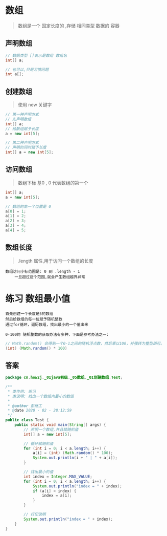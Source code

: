 # 数组
> 数组是一个 固定长度的 ,存储 相同类型 数据的 容器

## 声明数组
```java
// 数据类型 []表示是数组 数组名
int[] a;

// 也可以,只是习惯问题
int a[];
```

## 创建数组
> 使用 new 关键字

```java
// 第一种声明方式
// 先声明数组
int[] a;
// 给数组赋予长度
a = new int[5];

// 第二种声明方式
// 声明的同时赋予长度
int[] a = new int[5];
```

## 访问数组
> 数组下标 基0 , 0 代表数组的第一个

```java
int[] a;
a = new int[5];

// 数组的第一个位置是 0
a[0] = 1;
a[1] = 2;
a[2] = 3;
a[3] = 4;
a[4] = 5;
```

## 数组长度
> .length 属性,用于访问一个数组的长度

```text
数组访问小标范围是: 0 到 .length - 1
    一旦超过这个范围,就会产生数组越界异常
```

# 练习 数组最小值
```text
首先创建一个长度是5的数组
然后给数组的每一位赋予随机整数
通过for循环，遍历数组，找出最小的一个值出来

0-100的 随机整数的获取办法有多种，下面是参考办法之一:
```
```java
// Math.random() 会得到一个0-1之间的随机浮点数，然后乘以100，并强转为整型即可。
(int) (Math.random() * 100)
```

## 答案

```java
package cn.how2j._01java初级._05数组._01创建数组.Test;

/**
 * 类作用: 练习
 * 类说明: 找出一个数组内最小的数值
 *
 * @author 彭继工
 * @date 2020 - 02 - 28:12:59
 */
public class Test {
    public static void main(String[] args) {
        // 声明一个数组,并且赋随机值
        int[] a = new int[5];

        // 循环赋随机值
        for (int i = 0; i < a.length; i++) {
            a[i] = (int) (Math.random() * 100);
            System.out.println(i + " | " + a[i]);
        }

        // 找出最小的值
        int index = Integer.MAX_VALUE;
        for (int i = 0; i < a.length; i++) {
            System.out.println("index = " + index);
            if (a[i] < index) {
                index = a[i];
            }
        }

        // 打印说明
        System.out.println("index = " + index);
    }
}
```